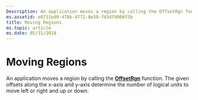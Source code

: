 ```yaml
---
Description: An application moves a region by calling the OffsetRgn function. The given offsets along the x-axis and y-axis determine the number of logical units to move left or right and up or down.
ms.assetid: e8711ed9-47bb-4772-8e50-fd3df4006f3b
title: Moving Regions
ms.topic: article
ms.date: 05/31/2018
---
```


# Moving Regions

An application moves a region by calling the [**OffsetRgn**](/windows/desktop/api/Wingdi/nf-wingdi-offsetrgn) function. The given offsets along the x-axis and y-axis determine the number of logical units to move left or right and up or down.

 

 



